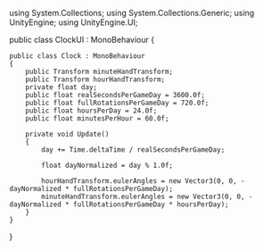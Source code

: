using System.Collections;
using System.Collections.Generic;
using UnityEngine;
using UnityEngine.UI;

public class ClockUI : MonoBehaviour
{

    public class Clock : MonoBehaviour
    {
        public Transform minuteHandTransform;
        public Transform hourHandTransform;
        private float day;
        public float realSecondsPerGameDay = 3600.0f;
        public float fullRotationsPerGameDay = 720.0f;
        public float hoursPerDay = 24.0f;
        public float minutesPerHour = 60.0f;

        private void Update()
        {
            day += Time.deltaTime / realSecondsPerGameDay;

            float dayNormalized = day % 1.0f;

            hourHandTransform.eulerAngles = new Vector3(0, 0, -dayNormalized * fullRotationsPerGameDay);
            minuteHandTransform.eulerAngles = new Vector3(0, 0, -dayNormalized * fullRotationsPerGameDay * hoursPerDay);
        }
    }
}
